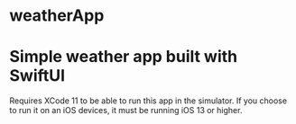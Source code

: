 # weatherApp
# Simple weather app built with SwiftUI

Requires XCode 11 to be able to run this app in the simulator. 
If you choose to run it on an iOS devices, it must be running iOS 13 or higher.
